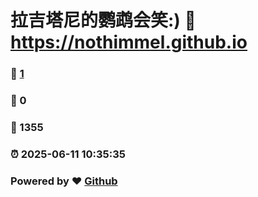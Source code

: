 # 拉吉塔尼的鹦鹉会笑:) :link: https://nothimmel.github.io 
### :page_facing_up: [1](https://nothimmel.github.io/tag.html) 
### :speech_balloon: 0 
### :hibiscus: 1355 
### :alarm_clock: 2025-06-11 10:35:35 
### Powered by :heart: [Github](https://github.com/NotHimmel/NotHimmel.github.io)

